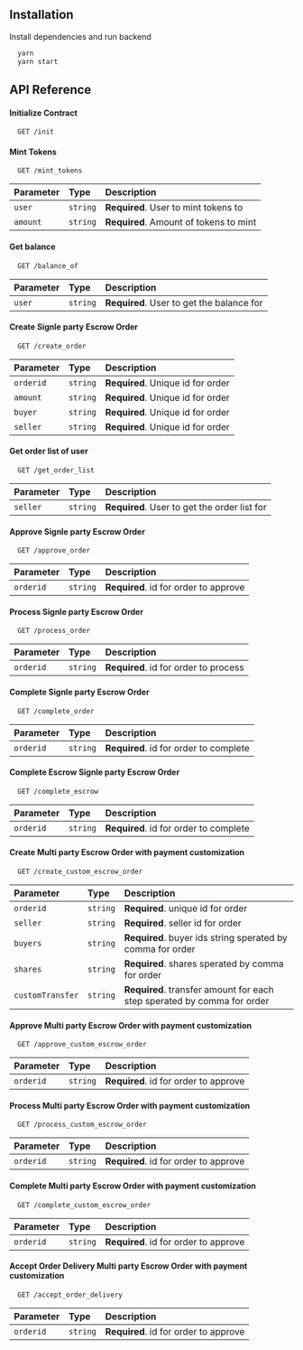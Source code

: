 ## Installation

Install dependencies and run backend

```bash
  yarn
  yarn start
```
    

## API Reference

#### Initialize Contract

```http
  GET /init
```


#### Mint Tokens

```http
  GET /mint_tokens
```

| Parameter | Type     | Description                       |
| :-------- | :------- | :-------------------------------- |
| `user`      | `string` | **Required**. User to mint tokens to |
| `amount`      | `string` | **Required**. Amount of tokens to mint |

#### Get balance

```http
  GET /balance_of
```

| Parameter | Type     | Description                       |
| :-------- | :------- | :-------------------------------- |
| `user`      | `string` | **Required**. User to get the balance for |

#### Create Signle party Escrow Order

```http
  GET /create_order
```

| Parameter | Type     | Description                       |
| :-------- | :------- | :-------------------------------- |
| `orderid`      | `string` | **Required**. Unique id for order |
| `amount`      | `string` | **Required**. Unique id for order |
| `buyer`      | `string` | **Required**. Unique id for order |
| `seller`      | `string` | **Required**. Unique id for order |

#### Get order list of user

```http
  GET /get_order_list
```

| Parameter | Type     | Description                       |
| :-------- | :------- | :-------------------------------- |
| `seller`      | `string` | **Required**. User to get the order list for |

#### Approve Signle party Escrow Order

```http
  GET /approve_order
```

| Parameter | Type     | Description                       |
| :-------- | :------- | :-------------------------------- |
| `orderid`      | `string` | **Required**. id for order to approve |

#### Process Signle party Escrow Order

```http
  GET /process_order
```

| Parameter | Type     | Description                       |
| :-------- | :------- | :-------------------------------- |
| `orderid`      | `string` | **Required**. id for order to process |

#### Complete Signle party Escrow Order

```http
  GET /complete_order
```

| Parameter | Type     | Description                       |
| :-------- | :------- | :-------------------------------- |
| `orderid`      | `string` | **Required**. id for order to complete |


#### Complete Escrow Signle party Escrow Order

```http
  GET /complete_escrow
```

| Parameter | Type     | Description                       |
| :-------- | :------- | :-------------------------------- |
| `orderid`      | `string` | **Required**. id for order to complete |

#### Create Multi party Escrow Order with payment customization

```http
  GET /create_custom_escrow_order
```

| Parameter | Type     | Description                       |
| :-------- | :------- | :-------------------------------- |
| `orderid`      | `string` | **Required**. unique id for order |
| `seller`      | `string` | **Required**. seller id for order |
| `buyers`      | `string` | **Required**. buyer ids string sperated by comma for order |
| `shares`      | `string` | **Required**. shares sperated by comma for order |
| `customTransfer`      | `string` | **Required**. transfer amount for each step sperated by comma for order |

#### Approve Multi party Escrow Order with payment customization

```http
  GET /approve_custom_escrow_order
```

| Parameter | Type     | Description                       |
| :-------- | :------- | :-------------------------------- |
| `orderid`      | `string` | **Required**. id for order to approve |

#### Process Multi party Escrow Order with payment customization

```http
  GET /process_custom_escrow_order
```

| Parameter | Type     | Description                       |
| :-------- | :------- | :-------------------------------- |
| `orderid`      | `string` | **Required**. id for order to approve |

#### Complete Multi party Escrow Order with payment customization

```http
  GET /complete_custom_escrow_order
```

| Parameter | Type     | Description                       |
| :-------- | :------- | :-------------------------------- |
| `orderid`      | `string` | **Required**. id for order to approve |

#### Accept Order Delivery Multi party Escrow Order with payment customization

```http
  GET /accept_order_delivery
```

| Parameter | Type     | Description                       |
| :-------- | :------- | :-------------------------------- |
| `orderid`      | `string` | **Required**. id for order to approve |